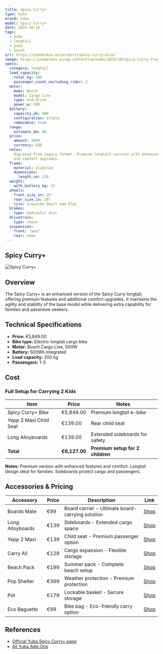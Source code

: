 ```yaml
---
title: Spicy Curry+
type: bike
brand: Yuba
model: Spicy Curry+
date: 2025-10-16
tags:
  - bike
  - longtail
  - yuba
  - bosch
url: https://yubabikes.eu/product/spicy-curry-plus/
image: https://yubabikes.eu/wp-content/uploads/2024/10/Spicy-Curry-True-Blue-No-BG.png
specs:
  category: longtail
  load_capacity:
    total_kg: 200
    passenger_count_excluding_rider: 2
  motor:
    make: Bosch
    model: Cargo Line
    type: mid-drive
    power_w: 500
  battery:
    capacity_wh: 500
    configuration: single
    removable: true
  range:
    estimate_km: 60
  price:
    amount: 5849
    currency: EUR
  notes:
    Migrated from legacy format. Premium longtail version with enhanced features
    and comfort upgrades.
  frame:
    material: aluminum
    dimensions:
      length_cm: 210
  weight:
    with_battery_kg: 32
  wheels:
    front_size_in: 26"
    rear_size_in: 20"
    tire: Schwalbe Smart Sam Plus
  brakes:
    type: hydraulic disc
  drivetrain:
    type: chain
  suspension:
    front: "yes"
    rear: none
---
```


## Spicy Curry+

![Spicy Curry+](https://yubabikes.eu/wp-content/uploads/2024/10/Spicy-Curry-True-Blue-No-BG.png)

## Overview

The Spicy Curry+ is an enhanced version of the Spicy Curry longtail, offering premium features and additional comfort upgrades. It maintains the agility and stability of the base model while delivering extra capability for families and adventure seekers.

## Technical Specifications

<!-- BIKE_SPECS_TABLE_START -->
<!-- BIKE_SPECS_TABLE_END -->

- **Price:** €5,849.00
- **Bike type:** Electric longtail cargo bike
- **Motor:** Bosch Cargo Line, 500W
- **Battery:** 500Wh integrated
- **Load capacity:** 200 kg
- **Passengers:** 1-3

## Cost

### Full Setup for Carrying 2 Kids

| Item                   | Price         | Notes                            |
| ---------------------- | ------------- | -------------------------------- |
| Spicy Curry+ Bike      | €5,849.00     | Premium longtail e-bike          |
| Yepp 2 Maxi Child Seat | €139.00       | Rear child seat                  |
| Long Alloyboards       | €139.00       | Extended sideboards for safety   |
| **Total**              | **€6,127.00** | **Premium setup for 2 children** |

**Notes:** Premium version with enhanced features and comfort. Longtail design ideal for families. Sideboards protect cargo and passengers.

## Accessories & Pricing

| Accessory        | Price | Description                                      | Link                                                   |
| ---------------- | ----- | ------------------------------------------------ | ------------------------------------------------------ |
| Boards Mate      | €99   | Board carrier - Ultimate board-carrying solution | [Shop](https://yubabikes.eu/product/boards-mate/)      |
| Long Alloyboards | €139  | Sideboards - Extended cargo space                | [Shop](https://yubabikes.eu/product/long-alloyboards/) |
| Yepp 2 Maxi      | €139  | Child seat - Premium passenger option            | [Shop](https://yubabikes.eu/product/yepp-2-maxi/)      |
| Carry All        | €129  | Cargo expansion - Flexible storage               | [Shop](https://yubabikes.eu/product/carry-all/)        |
| Beach Pack       | €199  | Summer pack - Complete beach setup               | [Shop](https://yubabikes.eu/product/beach-pack/)       |
| Pop Shelter      | €399  | Weather protection - Premium protection          | [Shop](https://yubabikes.eu/product/pop-shelter/)      |
| Pot              | €179  | Lockable basket - Secure storage                 | [Shop](https://yubabikes.eu/product/pot/)              |
| Eco Baguette     | €99   | Bike bag - Eco-friendly carry option             | [Shop](https://yubabikes.eu/product/eco-baguette/)     |

## References

- [Official Yuba Spicy Curry+ page](https://yubabikes.eu/product/spicy-curry-plus/)
- [All Yuba Add-Ons](https://yubabikes.eu/shop/add-ons/)
